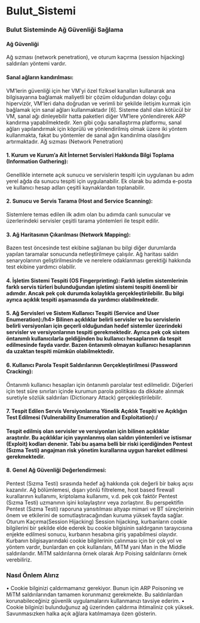 # Bulut_Sistemi

<h3>Bulut Sisteminde Ağ Güvenliği Sağlama</h3>
<h4>Ağ Güvenliği</h4>Ağ sızması (network penetration), ve oturum kaçırma (session hijacking)
saldırıları yöntemi vardır.
<h4>Sanal ağların kandırılması:</h4>VM’lerin güvenliği için her VM'yi özel fiziksel kanalları
kullanarak ana bilgisayarına bağlamak maliyetli bir çözüm olduğundan dolayı çoğu
hipervizör, VM'leri daha doğrudan ve verimli bir şekilde iletişim kurmak için bağlamak için
sanal ağları kullanmaktadır [6]. Sisteme dahil olan kötücül bir VM, sanal ağı dinleyebilir hatta
paketleri diğer VM’lere yönlendirerek ARP kandırma yapabilmektedir. Xen gibi çoğu
sanallaştırma platformu, sanal ağları yapılandırmak için köprülü ve yönlendirilmiş olmak
üzere iki yöntem kullanmakta, fakat bu yöntemler de sanal ağın kandırılma olasılığını
artırmaktadır.
Ağ sızması (Network Penetration)
<h4>1. Kurum ve Kurum’a Ait İnternet Servisleri Hakkında Bilgi Toplama (Information
Gathering):</h4> Genellikle internete açık sunucu ve servislerin tespiti için uygulanan bu adım
yerel ağda da sunucu tespiti için uygulanabilir. Ek olarak bu adımda e-posta ve kullanıcı
hesap adları çeşitli kaynaklardan toplanabilir.
<h4>2. Sunucu ve Servis Tarama (Host and Service Scanning):</h4> Sistemlere temas edilen ilk
adım olan bu adımda canlı sunucular ve üzerlerindeki servisler çeşitli tarama yöntemleri
ile tespit edilir.
<h4>3. Ağ Haritasının Çıkarılması (Network Mapping):</h4> Bazen test öncesinde test ekibine
sağlanan bu bilgi diğer durumlarda yapılan taramalar sonucunda netleştirilmeye çalışılır.
Ağ haritası saldırı senaryolarının geliştirilmesinde ve nerelere odaklanması gerektiği
hakkında test ekibine yardımcı olabilir.
<h4>4. İşletim Sistemi Tespiti (OS Fingerprinting): Farklı işletim sistemlerinin farklı servis
türleri bulunduğundan işletimi sistemi tespiti önemli bir adımdır. Ancak pek çok durumda
kolaylıkla gerçekleştirilebilir. Bu bilgi ayrıca açıklık tespiti aşamasında da yardımcı
olabilmektedir.
<h4>5. Ağ Servisleri ve Sistem Kullanıcı Tespiti (Service and User Enumeration):/h4> Bilinen
açıklıklar belirli servisler ve bu servislerin belirli versiyonları için geçerli olduğundan hedef
sistemler üzerindeki servisler ve versiyonlarının tespiti gerekmektedir. Ayrıca pek çok
sistem öntanımlı kullanıcılarla geldiğinden bu kullanıcı hesaplarının da tespit edilmesinde 
fayda vardır. Bazen öntanımlı olmayan kullanıcı hesaplarının da uzaktan tespiti mümkün
olabilmektedir.
<h4>6. Kullanıcı Parola Tespit Saldırılarının Gerçekleştirilmesi (Password Cracking):</h4>
Öntanımlı kullanıcı hesapları için öntanımlı parolalar test edilmelidir. Diğerleri için test
süre sınırları içinde kurumun parola politikası da dikkate alınmak suretiyle sözlük
saldırıları (Dictionary Attack) gerçekleştirilebilir.
<h4>7. Tespit Edilen Servis Versiyonlarına Yönelik Açıklık Tespiti ve Açıklığın Test
Edilmesi (Vulnerability Enumeration and Exploitation):/<h4> Tespit edilmiş olan servisler ve
versiyonları için bilinen açıklıklar araştırılır. Bu açıklıklar için yayınlanmış olan saldırı
yöntemleri ve istismar (Exploit) kodları denenir. Tabi bu aşama belli bir riski içerdiğinden
Pentest (Sızma Testi) angajman risk yönetim kurallarına uygun hareket edilmesi
gerekmektedir.
<h4>8. Genel Ağ Güvenliği Değerlendirmesi:</h4> Pentest (Sızma Testi) sırasında hedef ağ
hakkında çok değerli bir bakış açısı kazanılır. Ağ bölümlemesi, dışarı yönlü filtreleme,
host based firewall kurallarının kullanımı, kriptolama kullanımı, v.d. pek çok faktör Pentest
(Sızma Testi) uzmanının işini kolaylaştırır veya zorlaştırır. Bu perspektifin Pentest (Sızma
Testi) raporuna yansıtılması altyapı mimari ve BT süreçlerinin önem ve etkilerini de
somutlaştıracağından kuruma yüksek fayda sağlar.
Oturum Kaçırma(Session Hijacking)
Session hijacking, kurbanların cookie bilgilerini bir şekilde elde ederek bu cookie bilgisinin
saldırganın tarayıcısına enjekte edilmesi sonucu, kurbanın hesabına giriş yapabilmesi
olayıdır.
Kurbanın bilgisayarındaki cookie bilgilerinin çalınması için bir çok yol ve yöntem vardır,
bunlardan en çok kullanılanı, MiTM yani Man in the Middle saldırılarıdır. MiTM saldırılarına
örnek olarak Arp Poising saldırılarını örnek verebiliriz.
<h3>Nasıl Önlem Alırız</h3>
• Cookie bilginizi çaldırmamanız gerekiyor. Bunun için ARP Poisoning ve MiTM
saldırılarından tamamen korunmanız gerekmekte.
Bu saldırılardan korunabileceğiniz güvenlik uygulamalarını kullanmanızı tavsiye
ederim.
• Cookie bilginizi bulunduğunuz ağ üzerinden çaldırma ihtimaliniz çok yüksek.
Savunmasızken halka açık ağlara katılmamaya özen gösterin.
